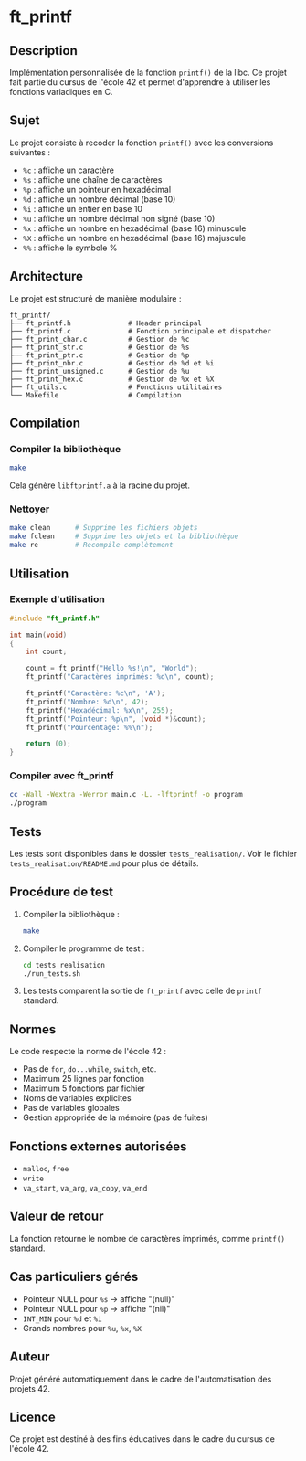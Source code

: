 # ft_printf

## Description

Implémentation personnalisée de la fonction `printf()` de la libc. Ce projet fait partie du cursus de l'école 42 et permet d'apprendre à utiliser les fonctions variadiques en C.

## Sujet

Le projet consiste à recoder la fonction `printf()` avec les conversions suivantes :
- `%c` : affiche un caractère
- `%s` : affiche une chaîne de caractères
- `%p` : affiche un pointeur en hexadécimal
- `%d` : affiche un nombre décimal (base 10)
- `%i` : affiche un entier en base 10
- `%u` : affiche un nombre décimal non signé (base 10)
- `%x` : affiche un nombre en hexadécimal (base 16) minuscule
- `%X` : affiche un nombre en hexadécimal (base 16) majuscule
- `%%` : affiche le symbole %

## Architecture

Le projet est structuré de manière modulaire :

```
ft_printf/
├── ft_printf.h              # Header principal
├── ft_printf.c              # Fonction principale et dispatcher
├── ft_print_char.c          # Gestion de %c
├── ft_print_str.c           # Gestion de %s
├── ft_print_ptr.c           # Gestion de %p
├── ft_print_nbr.c           # Gestion de %d et %i
├── ft_print_unsigned.c      # Gestion de %u
├── ft_print_hex.c           # Gestion de %x et %X
├── ft_utils.c               # Fonctions utilitaires
└── Makefile                 # Compilation
```

## Compilation

### Compiler la bibliothèque

```bash
make
```

Cela génère `libftprintf.a` à la racine du projet.

### Nettoyer

```bash
make clean      # Supprime les fichiers objets
make fclean     # Supprime les objets et la bibliothèque
make re         # Recompile complètement
```

## Utilisation

### Exemple d'utilisation

```c
#include "ft_printf.h"

int main(void)
{
    int count;

    count = ft_printf("Hello %s!\n", "World");
    ft_printf("Caractères imprimés: %d\n", count);

    ft_printf("Caractère: %c\n", 'A');
    ft_printf("Nombre: %d\n", 42);
    ft_printf("Hexadécimal: %x\n", 255);
    ft_printf("Pointeur: %p\n", (void *)&count);
    ft_printf("Pourcentage: %%\n");

    return (0);
}
```

### Compiler avec ft_printf

```bash
cc -Wall -Wextra -Werror main.c -L. -lftprintf -o program
./program
```

## Tests

Les tests sont disponibles dans le dossier `tests_realisation/`. Voir le fichier `tests_realisation/README.md` pour plus de détails.

## Procédure de test

1. Compiler la bibliothèque :
   ```bash
   make
   ```

2. Compiler le programme de test :
   ```bash
   cd tests_realisation
   ./run_tests.sh
   ```

3. Les tests comparent la sortie de `ft_printf` avec celle de `printf` standard.

## Normes

Le code respecte la norme de l'école 42 :
- Pas de `for`, `do...while`, `switch`, etc.
- Maximum 25 lignes par fonction
- Maximum 5 fonctions par fichier
- Noms de variables explicites
- Pas de variables globales
- Gestion appropriée de la mémoire (pas de fuites)

## Fonctions externes autorisées

- `malloc`, `free`
- `write`
- `va_start`, `va_arg`, `va_copy`, `va_end`

## Valeur de retour

La fonction retourne le nombre de caractères imprimés, comme `printf()` standard.

## Cas particuliers gérés

- Pointeur NULL pour `%s` → affiche "(null)"
- Pointeur NULL pour `%p` → affiche "(nil)"
- `INT_MIN` pour `%d` et `%i`
- Grands nombres pour `%u`, `%x`, `%X`

## Auteur

Projet généré automatiquement dans le cadre de l'automatisation des projets 42.

## Licence

Ce projet est destiné à des fins éducatives dans le cadre du cursus de l'école 42.
